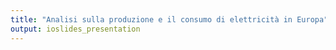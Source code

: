 ```yaml
---
title: "Analisi sulla produzione e il consumo di elettricità in Europa"
output: ioslides_presentation
---
```




































































